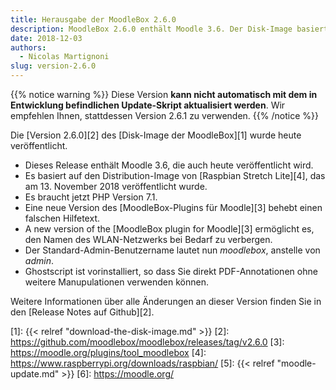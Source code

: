 ```yaml
---
title: Herausgabe der MoodleBox 2.6.0
description: MoodleBox 2.6.0 enthält Moodle 3.6. Der Disk-Image basiert auf Raspbian Stretch Lite vom 13. November 2018.
date: 2018-12-03
authors:
  - Nicolas Martignoni
slug: version-2.6.0
---
```


{{% notice warning %}}
Diese Version __kann nicht automatisch mit dem in Entwicklung befindlichen Update-Skript aktualisiert werden__. Wir empfehlen Ihnen, stattdessen Version 2.6.1 zu verwenden.
{{% /notice %}}

Die [Version 2.6.0][2] des [Disk-Image der MoodleBox][1] wurde heute veröffentlicht.

  - Dieses Release enthält Moodle 3.6, die auch heute veröffentlicht wird.
  - Es basiert auf den Distribution-Image von [Raspbian Stretch Lite][4], das am 13. November 2018 veröffentlicht wurde.
  - Es braucht jetzt PHP Version 7.1.
  - Eine neue Version des [MoodleBox-Plugins für Moodle][3] behebt einen falschen Hilfetext.
  - A new version of the [MoodleBox plugin for Moodle][3] ermöglicht es, den Namen des WLAN-Netzwerks bei Bedarf zu verbergen.
  - Der Standard-Admin-Benutzername lautet nun _moodlebox_, anstelle von _admin_.
  - Ghostscript ist vorinstalliert, so dass Sie direkt PDF-Annotationen ohne weitere Manupulationen verwenden können.

Weitere Informationen über alle Änderungen an dieser Version finden Sie in den [Release Notes auf Github][2].

 [1]: {{< relref "download-the-disk-image.md" >}}
 [2]: https://github.com/moodlebox/moodlebox/releases/tag/v2.6.0
 [3]: https://moodle.org/plugins/tool_moodlebox
 [4]: https://www.raspberrypi.org/downloads/raspbian/
 [5]: {{< relref "moodle-update.md" >}}
 [6]: https://moodle.org/

